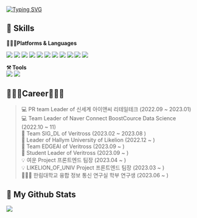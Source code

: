 [![Typing SVG](https://readme-typing-svg.herokuapp.com?size=30&duration=4500&color=B4ADD6&width=600&lines=_Welcome_Hwa_Yeong_+)](https://git.io/typing-svg)


## 💪 Skills
 <b>👩🏻‍💻Platforms & Languages</b>
<p>
          <img src="https://img.shields.io/badge/Java-007396.svg?&style=flat-square&logo=Java&logoColor=white"/>
          <img src="https://img.shields.io/badge/JavaScript-F7DF1E.svg?&style=flat-square&logo=JavaScript&logoColor=white"/>
          <img src="https://img.shields.io/badge/HTML5-E34F26.svg?&style=flat-square&logo=HTML5&logoColor=white"/>
          <img src="https://img.shields.io/badge/jquery-0769AD.svg?&style=flat-square&logo=jquery&logoColor=white" />
          <img src="https://img.shields.io/badge/React-61DAFB.svg?&style=flat-square&logo=React&logoColor=white" />
          <img src="https://img.shields.io/badge/CSS3-1572B6.svg?&style=flat-square&logo=CSS3&logoColor=white"/>
          <img src="https://img.shields.io/badge/OpenCV-5C3EE8.svg?&style=flat-square&logo=OpenCV&logoColor=white"/>
          <img src="https://img.shields.io/badge/C-A8B9CC.svg?&style=flat-square&logo=C&logoColor=white"/>
          <img src="https://img.shields.io/badge/Python-3776AB.svg?&style=flat-square&logo=Python&logoColor=white" />
          <img src="https://img.shields.io/badge/pandas-150458.svg?&style=flat-square&logo=Pandas&logoColor=white" />
          <img src="https://img.shields.io/badge/tensorflow-FF6F00.svg?&style=flat-square&logo=tensorflow&logoColor=white" />
          

</p>
<p>
          <b>⚒️ Tools</b> <br>
          <img src="https://img.shields.io/badge/GitHub-181717.svg?&style=flat-square&logo=GitHub&logoColor=white"/>
          <img src="https://img.shields.io/badge/Figma-F24E1E.svg?&style=flat-square&logo=Figma&logoColor=white"/>
</p>

## 👩🏻‍💻Career👩🏻‍💻

> 💻 PR team Leader of 신세계 아이앤씨 리테일테크 (2022.09 ~ 2023.01) <br>
> 💻 Team Leader of Naver Connect BoostCource Data Science (2022.10 ~ 11)<br>
> 🦅 Team SIG_DL of Veritross (2023.02 ~ 2023.08 ) <br>
> 🦁 Leader of Hallym University of Likelion (2022.12 ~ ) <br>
> 🦅 Team EDGEAI of Veritross (2023.09 ~  ) <br>
> 🦅 Student Leader of Veritross (2023.09 ~  ) <br>
> 💡 여운 Project 프론트엔드 팀장 (2023.04 ~ )<br>
> 💡 LIKELION_OF_UNIV Project 프론트엔드 팀장 (2023.03 ~ )<br>
> 👩🏻‍🔬 한림대학교 융합 정보 통신 연구실 학부 연구생  (2023.06 ~ )<br>
    
## 🌈 My Github Stats

<img src="https://github-readme-stats.vercel.app/api?username=sanchaehwa&show_icons=true" />


